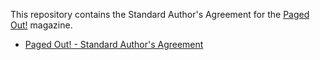 This repository contains the Standard Author's Agreement for the [Paged Out!](https://pagedout.institute) magazine.

  * [Paged Out! - Standard Author's Agreement](AGREEMENT.md)

